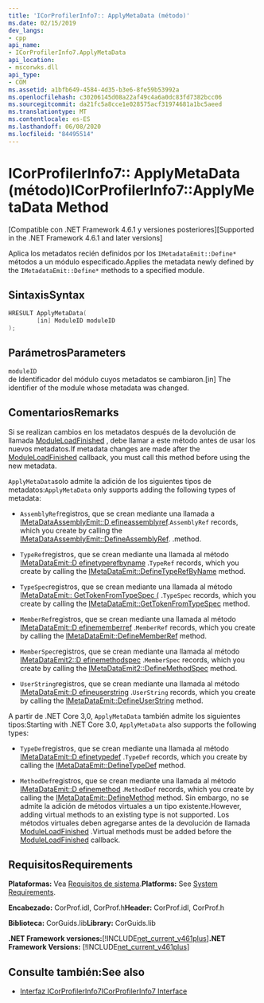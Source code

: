 ```yaml
---
title: 'ICorProfilerInfo7:: ApplyMetaData (método)'
ms.date: 02/15/2019
dev_langs:
- cpp
api_name:
- ICorProfilerInfo7.ApplyMetaData
api_location:
- mscorwks.dll
api_type:
- COM
ms.assetid: a1bfb649-4584-4d35-b3e6-8fe59b53992a
ms.openlocfilehash: c30206145d08a22af49c4a6a0dc83fd7382bcc06
ms.sourcegitcommit: da21fc5a8cce1e028575acf31974681a1bc5aeed
ms.translationtype: MT
ms.contentlocale: es-ES
ms.lasthandoff: 06/08/2020
ms.locfileid: "84495514"
---
```

# <a name="icorprofilerinfo7applymetadata-method"></a><span data-ttu-id="5c8a0-102">ICorProfilerInfo7:: ApplyMetaData (método)</span><span class="sxs-lookup"><span data-stu-id="5c8a0-102">ICorProfilerInfo7::ApplyMetaData Method</span></span>
<span data-ttu-id="5c8a0-103">[Compatible con .NET Framework 4.6.1 y versiones posteriores]</span><span class="sxs-lookup"><span data-stu-id="5c8a0-103">[Supported in the .NET Framework 4.6.1 and later versions]</span></span>  
  
 <span data-ttu-id="5c8a0-104">Aplica los metadatos recién definidos por los `IMetadataEmit::Define*` métodos a un módulo especificado.</span><span class="sxs-lookup"><span data-stu-id="5c8a0-104">Applies the metadata newly defined by the `IMetadataEmit::Define*` methods to a specified module.</span></span>  
  
## <a name="syntax"></a><span data-ttu-id="5c8a0-105">Sintaxis</span><span class="sxs-lookup"><span data-stu-id="5c8a0-105">Syntax</span></span>  
  
```cpp
HRESULT ApplyMetaData(  
        [in] ModuleID moduleID  
);  
```  
  
## <a name="parameters"></a><span data-ttu-id="5c8a0-106">Parámetros</span><span class="sxs-lookup"><span data-stu-id="5c8a0-106">Parameters</span></span>  
 `moduleID`  
 <span data-ttu-id="5c8a0-107">de Identificador del módulo cuyos metadatos se cambiaron.</span><span class="sxs-lookup"><span data-stu-id="5c8a0-107">[in] The identifier of the module whose metadata was changed.</span></span>  
  
## <a name="remarks"></a><span data-ttu-id="5c8a0-108">Comentarios</span><span class="sxs-lookup"><span data-stu-id="5c8a0-108">Remarks</span></span>  
 <span data-ttu-id="5c8a0-109">Si se realizan cambios en los metadatos después de la devolución de llamada [ModuleLoadFinished](icorprofilercallback-moduleloadfinished-method.md) , debe llamar a este método antes de usar los nuevos metadatos.</span><span class="sxs-lookup"><span data-stu-id="5c8a0-109">If metadata changes are made after the [ModuleLoadFinished](icorprofilercallback-moduleloadfinished-method.md) callback, you must call this method before using the new metadata.</span></span>  
  
 <span data-ttu-id="5c8a0-110">`ApplyMetaData`solo admite la adición de los siguientes tipos de metadatos:</span><span class="sxs-lookup"><span data-stu-id="5c8a0-110">`ApplyMetaData` only supports adding the following types of metadata:</span></span>  
  
- <span data-ttu-id="5c8a0-111">`AssemblyRef`registros, que se crean mediante una llamada a [IMetaDataAssemblyEmit::D efineassemblyref](../metadata/imetadataassemblyemit-defineassemblyref-method.md).</span><span class="sxs-lookup"><span data-stu-id="5c8a0-111">`AssemblyRef` records, which you create by calling the [IMetaDataAssemblyEmit::DefineAssemblyRef](../metadata/imetadataassemblyemit-defineassemblyref-method.md).</span></span> <span data-ttu-id="5c8a0-112">.</span><span class="sxs-lookup"><span data-stu-id="5c8a0-112">method.</span></span>  
  
- <span data-ttu-id="5c8a0-113">`TypeRef`registros, que se crean mediante una llamada al método [IMetaDataEmit::D efinetyperefbyname](../metadata/imetadataemit-definetyperefbyname-method.md) .</span><span class="sxs-lookup"><span data-stu-id="5c8a0-113">`TypeRef` records, which you create by calling the [IMetaDataEmit::DefineTypeRefByName](../metadata/imetadataemit-definetyperefbyname-method.md) method.</span></span>  
  
- <span data-ttu-id="5c8a0-114">`TypeSpec`registros, que se crean mediante una llamada al método [IMetaDataEmit:: GetTokenFromTypeSpec (](../metadata/imetadataemit-gettokenfromtypespec-method.md) .</span><span class="sxs-lookup"><span data-stu-id="5c8a0-114">`TypeSpec` records, which you create by calling the [IMetaDataEmit::GetTokenFromTypeSpec](../metadata/imetadataemit-gettokenfromtypespec-method.md) method.</span></span>  
  
- <span data-ttu-id="5c8a0-115">`MemberRef`registros, que se crean mediante una llamada al método [IMetaDataEmit::D efinememberref](../metadata/imetadataemit-definememberref-method.md) .</span><span class="sxs-lookup"><span data-stu-id="5c8a0-115">`MemberRef` records, which you create by calling the [IMetaDataEmit::DefineMemberRef](../metadata/imetadataemit-definememberref-method.md) method.</span></span>  
  
- <span data-ttu-id="5c8a0-116">`MemberSpec`registros, que se crean mediante una llamada al método [IMetaDataEmit2::D efinemethodspec](../metadata/imetadataemit2-definemethodspec-method.md) .</span><span class="sxs-lookup"><span data-stu-id="5c8a0-116">`MemberSpec` records, which you create by calling the [IMetaDataEmit2::DefineMethodSpec](../metadata/imetadataemit2-definemethodspec-method.md) method.</span></span>  
  
- <span data-ttu-id="5c8a0-117">`UserString`registros, que se crean mediante una llamada al método [IMetaDataEmit::D efineuserstring](../metadata/imetadataemit-defineuserstring-method.md) .</span><span class="sxs-lookup"><span data-stu-id="5c8a0-117">`UserString` records, which you create by calling the [IMetaDataEmit::DefineUserString](../metadata/imetadataemit-defineuserstring-method.md) method.</span></span>  

<span data-ttu-id="5c8a0-118">A partir de .NET Core 3,0, `ApplyMetaData` también admite los siguientes tipos:</span><span class="sxs-lookup"><span data-stu-id="5c8a0-118">Starting with .NET Core 3.0, `ApplyMetaData` also supports the following types:</span></span>

- <span data-ttu-id="5c8a0-119">`TypeDef`registros, que se crean mediante una llamada al método [IMetaDataEmit::D efinetypedef](../metadata/imetadataemit-definetypedef-method.md) .</span><span class="sxs-lookup"><span data-stu-id="5c8a0-119">`TypeDef` records, which you create by calling the [IMetaDataEmit::DefineTypeDef](../metadata/imetadataemit-definetypedef-method.md) method.</span></span>

- <span data-ttu-id="5c8a0-120">`MethodDef`registros, que se crean mediante una llamada al método [IMetaDataEmit::D efinemethod](../metadata/imetadataemit-definemethod-method.md) .</span><span class="sxs-lookup"><span data-stu-id="5c8a0-120">`MethodDef` records, which you create by calling the [IMetaDataEmit::DefineMethod](../metadata/imetadataemit-definemethod-method.md) method.</span></span> <span data-ttu-id="5c8a0-121">Sin embargo, no se admite la adición de métodos virtuales a un tipo existente.</span><span class="sxs-lookup"><span data-stu-id="5c8a0-121">However, adding virtual methods to an existing type is not supported.</span></span> <span data-ttu-id="5c8a0-122">Los métodos virtuales deben agregarse antes de la devolución de llamada [ModuleLoadFinished](icorprofilercallback-moduleloadfinished-method.md) .</span><span class="sxs-lookup"><span data-stu-id="5c8a0-122">Virtual methods must be added before the [ModuleLoadFinished](icorprofilercallback-moduleloadfinished-method.md) callback.</span></span>

## <a name="requirements"></a><span data-ttu-id="5c8a0-123">Requisitos</span><span class="sxs-lookup"><span data-stu-id="5c8a0-123">Requirements</span></span>  
 <span data-ttu-id="5c8a0-124">**Plataformas:** Vea [Requisitos de sistema](../../get-started/system-requirements.md).</span><span class="sxs-lookup"><span data-stu-id="5c8a0-124">**Platforms:** See [System Requirements](../../get-started/system-requirements.md).</span></span>  
  
 <span data-ttu-id="5c8a0-125">**Encabezado:** CorProf.idl, CorProf.h</span><span class="sxs-lookup"><span data-stu-id="5c8a0-125">**Header:** CorProf.idl, CorProf.h</span></span>  
  
 <span data-ttu-id="5c8a0-126">**Biblioteca:** CorGuids.lib</span><span class="sxs-lookup"><span data-stu-id="5c8a0-126">**Library:** CorGuids.lib</span></span>  
  
 <span data-ttu-id="5c8a0-127">**.NET Framework versiones:**[!INCLUDE[net_current_v461plus](../../../../includes/net-current-v461plus-md.md)]</span><span class="sxs-lookup"><span data-stu-id="5c8a0-127">**.NET Framework Versions:** [!INCLUDE[net_current_v461plus](../../../../includes/net-current-v461plus-md.md)]</span></span>  
  
## <a name="see-also"></a><span data-ttu-id="5c8a0-128">Consulte también:</span><span class="sxs-lookup"><span data-stu-id="5c8a0-128">See also</span></span>

- [<span data-ttu-id="5c8a0-129">Interfaz ICorProfilerInfo7</span><span class="sxs-lookup"><span data-stu-id="5c8a0-129">ICorProfilerInfo7 Interface</span></span>](icorprofilerinfo7-interface.md)
